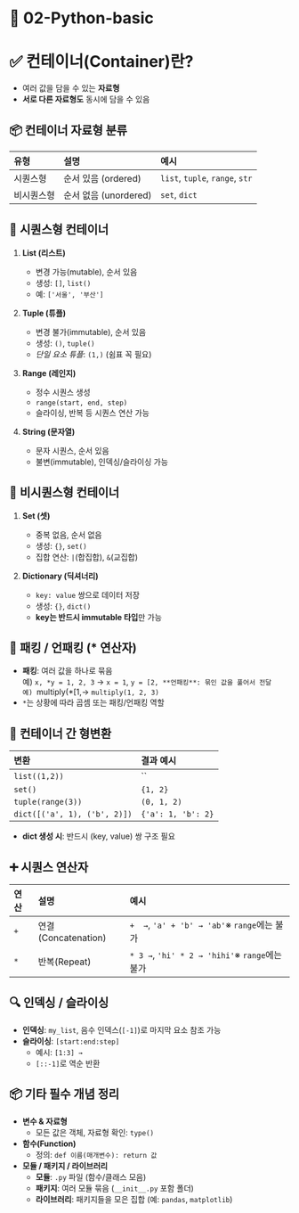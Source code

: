 # 🎯 02-Python-basic

# ✅ 컨테이너(Container)란?

- 여러 값을 담을 수 있는 **자료형**
- **서로 다른 자료형도** 동시에 담을 수 있음

## 📦 컨테이너 자료형 분류

| **유형**     | **설명**            | **예시**                |
|:------------|:------------------|:------------------------|
| 시퀀스형    | 순서 있음 (ordered) | `list`, `tuple`, `range`, `str` |
| 비시퀀스형  | 순서 없음 (unordered) | `set`, `dict`           |

## 🧱 시퀀스형 컨테이너

1. **List (리스트)**
    - 변경 가능(mutable), 순서 있음
    - 생성: `[]`, `list()`
    - 예: `['서울', '부산']`

2. **Tuple (튜플)**
    - 변경 불가(immutable), 순서 있음
    - 생성: `()`, `tuple()`
    - *단일 요소 튜플*: `(1,)` (쉼표 꼭 필요)

3. **Range (레인지)**
    - 정수 시퀀스 생성
    - `range(start, end, step)`
    - 슬라이싱, 반복 등 시퀀스 연산 가능

4. **String (문자열)**
    - 문자 시퀀스, 순서 있음
    - 불변(immutable), 인덱싱/슬라이싱 가능

## 🔧 비시퀀스형 컨테이너

1. **Set (셋)**
    - 중복 없음, 순서 없음
    - 생성: `{}`, `set()`
    - 집합 연산: `|`(합집합), `&`(교집합)

2. **Dictionary (딕셔너리)**
    - `key: value` 쌍으로 데이터 저장
    - 생성: `{}`, `dict()`
    - **key는 반드시 immutable 타입**만 가능

## 🧙 패킹 / 언패킹 (* 연산자)

- **패킹**: 여러 값을 하나로 묶음  
  예) `x, *y = 1, 2, 3` → `x = 1`, `y = [2, **언패킹**: 묶인 값을 풀어서 전달  
  예) `multiply(*[1,→ `multiply(1, 2, 3)`
- `*`는 상황에 따라 곱셈 또는 패킹/언패킹 역할

## 🔄 컨테이너 간 형변환

| **변환**                  | **결과 예시**                  |
|:-------------------------|:-------------------------------|
| `list((1,2))`            | ``                       |
| `set()`           | `{1, 2}`                       |
| `tuple(range(3))`        | `(0, 1, 2)`                    |
| `dict([('a', 1), ('b', 2)])` | `{'a': 1, 'b': 2}`            |
- **dict 생성 시**: 반드시 (key, value) 쌍 구조 필요

## ➕ 시퀀스 연산자

| **연산** | **설명**      | **예시**                |
|:---------|:-------------|:------------------------|
| `+`      | 연결(Concatenation) | ` +  → `, `'a' + 'b' → 'ab'`※ `range`에는 불가 |
| `*`      | 반복(Repeat)       | ` * 3 → `, `'hi' * 2 → 'hihi'`※ `range`에는 불가     |

## 🔍 인덱싱 / 슬라이싱

- **인덱싱**: `my_list`, 음수 인덱스(`[-1]`)로 마지막 요소 참조 가능
- **슬라이싱**: `[start:end:step]`
    - 예시: `[1:3] → `
    - `[::-1]`로 역순 반환

## 📦 기타 필수 개념 정리

- **변수 & 자료형**  
  - 모든 값은 객체, 자료형 확인: `type()`
- **함수(Function)**
  - 정의: `def 이름(매개변수): return 값`
- **모듈 / 패키지 / 라이브러리**
  - **모듈**: `.py` 파일 (함수/클래스 모음)
  - **패키지**: 여러 모듈 묶음 (`__init__.py` 포함 폴더)
  - **라이브러리**: 패키지들을 모은 집합 (예: `pandas`, `matplotlib`)

